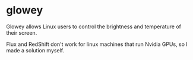 # glowey
Glowey allows Linux users to control the brightness and temperature of their screen. 

Flux and RedShift don't work for linux machines that run Nvidia GPUs, so I made a solution myself.

